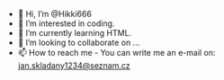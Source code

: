 - 👋 Hi, I’m @Hikki666
- 👀 I’m interested in coding.
- 🌱 I’m currently learning HTML.
- 💞️ I’m looking to collaborate on ...
- 📫 How to reach me - You can write me an e-mail on: jan.skladany1234@seznam.cz

<!---
Hikki666/Hikki666 is a ✨ special ✨ repository because its `README.md` (this file) appears on your GitHub profile.
You can click the Preview link to take a look at your changes.
--->
